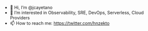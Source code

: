 - 👋 Hi, I’m @jcayetano
- 👀 I’m interested in Observability, SRE, DevOps, Serverless, Cloud Providers
- 📫 How to reach me: https://twitter.com/hnzekto

<!---
jcayetano/jcayetano is a ✨ special ✨ repository because its `README.md` (this file) appears on your GitHub profile.
You can click the Preview link to take a look at your changes.
--->
